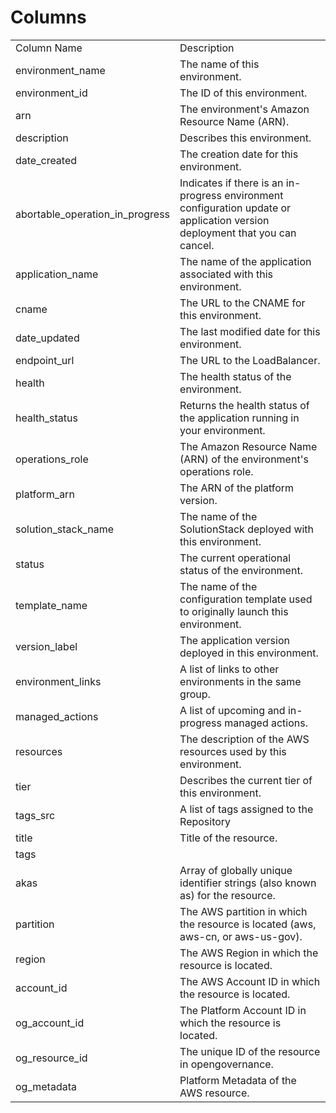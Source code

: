 # Columns  

<table>
	<tr><td>Column Name</td><td>Description</td></tr>
	<tr><td>environment_name</td><td>The name of this environment.</td></tr>
	<tr><td>environment_id</td><td>The ID of this environment.</td></tr>
	<tr><td>arn</td><td>The environment&#39;s Amazon Resource Name (ARN).</td></tr>
	<tr><td>description</td><td>Describes this environment.</td></tr>
	<tr><td>date_created</td><td>The creation date for this environment.</td></tr>
	<tr><td>abortable_operation_in_progress</td><td>Indicates if there is an in-progress environment configuration update or application version deployment that you can cancel.</td></tr>
	<tr><td>application_name</td><td>The name of the application associated with this environment.</td></tr>
	<tr><td>cname</td><td>The URL to the CNAME for this environment.</td></tr>
	<tr><td>date_updated</td><td>The last modified date for this environment.</td></tr>
	<tr><td>endpoint_url</td><td>The URL to the LoadBalancer.</td></tr>
	<tr><td>health</td><td>The health status of the environment.</td></tr>
	<tr><td>health_status</td><td>Returns the health status of the application running in your environment.</td></tr>
	<tr><td>operations_role</td><td>The Amazon Resource Name (ARN) of the environment&#39;s operations role.</td></tr>
	<tr><td>platform_arn</td><td>The ARN of the platform version.</td></tr>
	<tr><td>solution_stack_name</td><td>The name of the SolutionStack deployed with this environment.</td></tr>
	<tr><td>status</td><td>The current operational status of the environment.</td></tr>
	<tr><td>template_name</td><td>The name of the configuration template used to originally launch this environment.</td></tr>
	<tr><td>version_label</td><td>The application version deployed in this environment.</td></tr>
	<tr><td>environment_links</td><td>A list of links to other environments in the same group.</td></tr>
	<tr><td>managed_actions</td><td>A list of upcoming and in-progress managed actions.</td></tr>
	<tr><td>resources</td><td>The description of the AWS resources used by this environment.</td></tr>
	<tr><td>tier</td><td>Describes the current tier of this environment.</td></tr>
	<tr><td>tags_src</td><td>A list of tags assigned to the Repository</td></tr>
	<tr><td>title</td><td>Title of the resource.</td></tr>
	<tr><td>tags</td><td></td></tr>
	<tr><td>akas</td><td>Array of globally unique identifier strings (also known as) for the resource.</td></tr>
	<tr><td>partition</td><td>The AWS partition in which the resource is located (aws, aws-cn, or aws-us-gov).</td></tr>
	<tr><td>region</td><td>The AWS Region in which the resource is located.</td></tr>
	<tr><td>account_id</td><td>The AWS Account ID in which the resource is located.</td></tr>
	<tr><td>og_account_id</td><td>The Platform Account ID in which the resource is located.</td></tr>
	<tr><td>og_resource_id</td><td>The unique ID of the resource in opengovernance.</td></tr>
	<tr><td>og_metadata</td><td>Platform Metadata of the AWS resource.</td></tr>
</table>